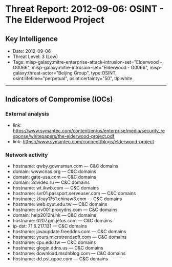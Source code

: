 # Threat Report: 2012-09-06: OSINT - The Elderwood Project


## Key Intelligence
* Date: 2012-09-06
* Threat Level: 3 (Low)
* Tags: misp-galaxy:mitre-enterprise-attack-intrusion-set="Elderwood - G0066", misp-galaxy:mitre-intrusion-set="Elderwood - G0066", misp-galaxy:threat-actor="Beijing Group", type:OSINT, osint:lifetime="perpetual", osint:certainty="50", tlp:white

---

## Indicators of Compromise (IOCs)
### External analysis
* link: https://www.symantec.com/content/en/us/enterprise/media/security_response/whitepapers/the-elderwood-project.pdf
* link: https://www.symantec.com/connect/blogs/elderwood-project

### Network activity
* hostname: qwby.gownsman.com — C&C domains
* domain: wwwcnas.org — C&C domains
* domain: gate-usa.com — C&C domains
* domain: 3dvideo.ru — C&C domains
* hostname: wt.ikwb.com — C&C domains
* hostname: svr01.passport.serveuser.com — C&C domains
* hostname: zfcay1751.chinaw3.com — C&C domains
* hostname: web.cyut.edu.tw — C&C domains
* hostname: srv001.proxydns.com — C&C domains
* domain: help2012hi.hk — C&C domains
* hostname: 0207.gm.jetos.com — C&C domains
* ip-dst: 71.6.217.131 — C&C domains
* hostname: javaupdate.freeddns.com — C&C domains
* hostname: yours.microtrendsoft.com — C&C domains
* hostname: cpu.edu.tw — C&C domains
* hostname: glogin.ddns.us — C&C domains
* hostname: download.msdnblog.com — C&C domains
* hostname: dd.pst.qpoe.com — C&C domains
